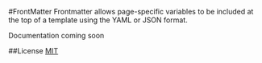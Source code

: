 #FrontMatter
Frontmatter allows page-specific variables to be included at the top of a template using the YAML or JSON format.

Documentation coming soon

##License
[MIT](LICENSE.md)